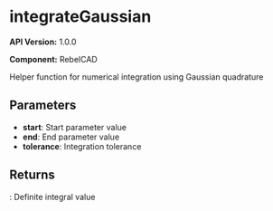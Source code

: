 # integrateGaussian

**API Version:** 1.0.0

**Component:** RebelCAD

Helper function for numerical integration using Gaussian quadrature

## Parameters

- **start**: Start parameter value
- **end**: End parameter value
- **tolerance**: Integration tolerance

## Returns

: Definite integral value

